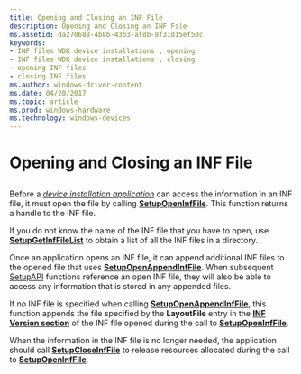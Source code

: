```yaml
---
title: Opening and Closing an INF File
description: Opening and Closing an INF File
ms.assetid: da270688-4b8b-43b3-afdb-8f31d15ef50c
keywords:
- INF files WDK device installations , opening
- INF files WDK device installations , closing
- opening INF files
- closing INF files
ms.author: windows-driver-content
ms.date: 04/20/2017
ms.topic: article
ms.prod: windows-hardware
ms.technology: windows-devices
---
```


# Opening and Closing an INF File


## <a href="" id="ddk-opening-and-closing-an-inf-file-dg"></a>


Before a [*device installation application*](https://msdn.microsoft.com/library/windows/hardware/ff556277#wdkgloss-device-installation-application) can access the information in an INF file, it must open the file by calling [**SetupOpenInfFile**](https://msdn.microsoft.com/library/windows/desktop/aa377409). This function returns a handle to the INF file.

If you do not know the name of the INF file that you have to open, use [**SetupGetInfFileList**](https://msdn.microsoft.com/library/windows/desktop/aa377381) to obtain a list of all the INF files in a directory.

Once an application opens an INF file, it can append additional INF files to the opened file that uses [**SetupOpenAppendInfFile**](https://msdn.microsoft.com/library/windows/desktop/aa377407). When subsequent [SetupAPI](setupapi.md) functions reference an open INF file, they will also be able to access any information that is stored in any appended files.

If no INF file is specified when calling [**SetupOpenAppendInfFile**](https://msdn.microsoft.com/library/windows/desktop/aa377407), this function appends the file specified by the **LayoutFile** entry in the [**INF Version section**](inf-version-section.md) of the INF file opened during the call to [**SetupOpenInfFile**](https://msdn.microsoft.com/library/windows/desktop/aa377409).

When the information in the INF file is no longer needed, the application should call [**SetupCloseInfFile**](https://msdn.microsoft.com/library/windows/desktop/aa376985) to release resources allocated during the call to [**SetupOpenInfFile**](https://msdn.microsoft.com/library/windows/desktop/aa377409).

 

 






